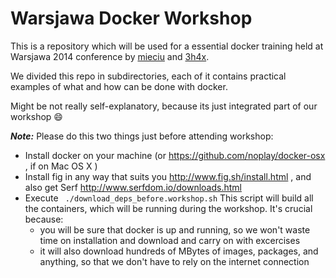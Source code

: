 # Warsjawa Docker Workshop

This is a repository which will be used for a essential docker training held at Warsjawa 2014 conference by [mieciu](https://github.com/mieciu) and [3h4x](https://github.com/3h4x).

We divided this repo in subdirectories, each of it contains practical examples of what and how can be done with docker.

Might be not really self-explanatory, because its just integrated part of our workshop :smile:

***Note:*** Please do this two things just before attending workshop:

* Install docker on your machine (or https://github.com/noplay/docker-osx , if on Mac OS X )
* Install fig in any way that suits you http://www.fig.sh/install.html , and also get Serf http://www.serfdom.io/downloads.html
* Execute ``` ./download_deps_before.workshop.sh```
  This script will build all the containers, which will be running during the workshop. It's crucial because:
  * you will be sure that docker is up and running, so we won't waste time on installation and download and carry on with   excercises
  * it will also download hundreds of MBytes of images, packages, and anything, so that we don't have to rely on the internet connection
